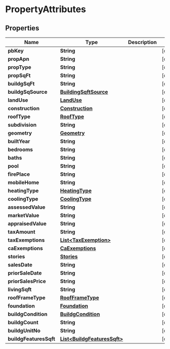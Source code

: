 
# PropertyAttributes

## Properties
Name | Type | Description | Notes
------------ | ------------- | ------------- | -------------
**pbKey** | **String** |  |  [optional]
**propApn** | **String** |  |  [optional]
**propType** | **String** |  |  [optional]
**propSqFt** | **String** |  |  [optional]
**buildgSqFt** | **String** |  |  [optional]
**buildgSqSource** | [**BuildingSqftSource**](BuildingSqftSource.md) |  |  [optional]
**landUse** | [**LandUse**](LandUse.md) |  |  [optional]
**construction** | [**Construction**](Construction.md) |  |  [optional]
**roofType** | [**RoofType**](RoofType.md) |  |  [optional]
**subdivision** | **String** |  |  [optional]
**geometry** | [**Geometry**](Geometry.md) |  |  [optional]
**builtYear** | **String** |  |  [optional]
**bedrooms** | **String** |  |  [optional]
**baths** | **String** |  |  [optional]
**pool** | **String** |  |  [optional]
**firePlace** | **String** |  |  [optional]
**mobileHome** | **String** |  |  [optional]
**heatingType** | [**HeatingType**](HeatingType.md) |  |  [optional]
**coolingType** | [**CoolingType**](CoolingType.md) |  |  [optional]
**assessedValue** | **String** |  |  [optional]
**marketValue** | **String** |  |  [optional]
**appraisedValue** | **String** |  |  [optional]
**taxAmount** | **String** |  |  [optional]
**taxExemptions** | [**List&lt;TaxExemption&gt;**](TaxExemption.md) |  |  [optional]
**caExemptions** | [**CaExemptions**](CaExemptions.md) |  |  [optional]
**stories** | [**Stories**](Stories.md) |  |  [optional]
**salesDate** | **String** |  |  [optional]
**priorSaleDate** | **String** |  |  [optional]
**priorSalesPrice** | **String** |  |  [optional]
**livingSqft** | **String** |  |  [optional]
**roofFrameType** | [**RoofFrameType**](RoofFrameType.md) |  |  [optional]
**foundation** | [**Foundation**](Foundation.md) |  |  [optional]
**buildgCondition** | [**BuildgCondition**](BuildgCondition.md) |  |  [optional]
**buildgCount** | **String** |  |  [optional]
**buildgUnitNo** | **String** |  |  [optional]
**buildgFeaturesSqft** | [**List&lt;BuildgFeaturesSqft&gt;**](BuildgFeaturesSqft.md) |  |  [optional]



